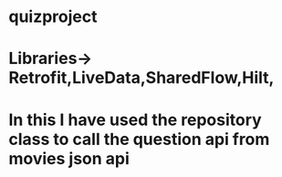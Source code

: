 # quizproject
# Libraries-> Retrofit,LiveData,SharedFlow,Hilt,
# In this I have used the repository class to call the question api from movies json api
